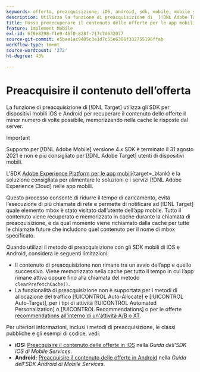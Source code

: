 ```yaml
---
keywords: offerta, preacquisizione, iOS, android, sdk, mobile, mobile sdk, $8
description: Utilizza la funzione di preacquisizione di  [!DNL Adobe Target]  negli SDK iOS e Android Mobile per recuperare il contenuto delle offerte il minor numero di volte possibile, memorizzando nella cache le risposte dal server.
title: Posso prerecuperare il contenuto delle offerte per le app mobili?
feature: Implement Mobile
exl-id: 6f8e8298-f1e9-46f0-828f-717c7d632077
source-git-commit: e5bae1ac9485c3e1d7c55e6386f332755196ffab
workflow-type: tm+mt
source-wordcount: '272'
ht-degree: 43%

---
```


# Preacquisire il contenuto dell’offerta

La funzione di preacquisizione di [!DNL Target] utilizza gli SDK per dispositivi mobili iOS e Android per recuperare il contenuto delle offerte il minor numero di volte possibile, memorizzando nella cache le risposte dal server.

>[!IMPORTANT]
>
>Supporto per [!DNL Adobe Mobile] versione 4.*x* SDK è terminato il 31 agosto 2021 e non è più consigliato per [!DNL Adobe Target] utenti di dispositivi mobili.
>
>L&#39;SDK [Adobe Experience Platform per le app mobili](https://developer.adobe.com/client-sdks/documentation/){target=_blank} è la soluzione consigliata per alimentare le soluzioni e i servizi [!DNL Adobe Experience Cloud] nelle app mobili.

Questo processo consente di ridurre il tempo di caricamento, evita l’esecuzione di più chiamate di rete e permette di notificare ad [!DNL Target] quale elemento mbox è stato visitato dall’utente dell’app mobile. Tutto il contenuto viene recuperato e memorizzato in cache durante la chiamata di preacquisizione, e da qual momento viene richiamato dalla cache per tutte le chiamate future che includono quel contenuto per il nome di mbox specificato.

Quando utilizzi il metodo di preacquisizione con gli SDK mobili di iOS e Android, considera le seguenti limitazioni:

* Il contenuto di preacquisizione non rimane tra un avvio dell’app e quello successivo. Viene memorizzato nella cache per tutto il tempo in cui l’app rimane attiva oppure fino alla chiamata del metodo `clearPrefetchCache()`.
* La funzionalità di preacquisizione non è supportata per i metodi di allocazione del traffico [!UICONTROL Auto-Allocate] e [!UICONTROL Auto-Target], per i tipi di attività [!UICONTROL Automated Personalization] o [!UICONTROL Recommendations] o per le offerte [recommendations all&#39;interno di un&#39;attività A/B o XT](https://experienceleague.adobe.com/docs/target/using/recommendations/recommendations-as-an-offer.html?lang=it).

Per ulteriori informazioni, inclusi i metodi di preacquisizione, le classi pubbliche e gli esempi di codice, vedi:

* **iOS:** [Preacquisire il contenuto delle offerte in iOS](https://experienceleague.adobe.com/docs/mobile-services/ios/target-ios/c-mob-target-prefetch-ios.html?lang=it) nella *Guida dell&#39;SDK iOS di Mobile Services*.
* **Android:** [Preacquisire il contenuto delle offerte in Android](https://experienceleague.adobe.com/docs/mobile-services/android/target-android/c-mob-target-prefetch-android.html?lang=it) nella *Guida dell&#39;SDK Android di Mobile Services*.
